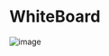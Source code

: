 # WhiteBoard
![image](https://github.com/Makster04/WhiteBoard/assets/86382359/68b6c0be-06dd-413c-817f-c0df06db5a01)
